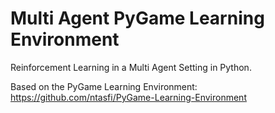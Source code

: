# Multi Agent PyGame Learning Environment

Reinforcement Learning in a Multi Agent Setting in Python.

Based on the PyGame Learning Environment: https://github.com/ntasfi/PyGame-Learning-Environment
